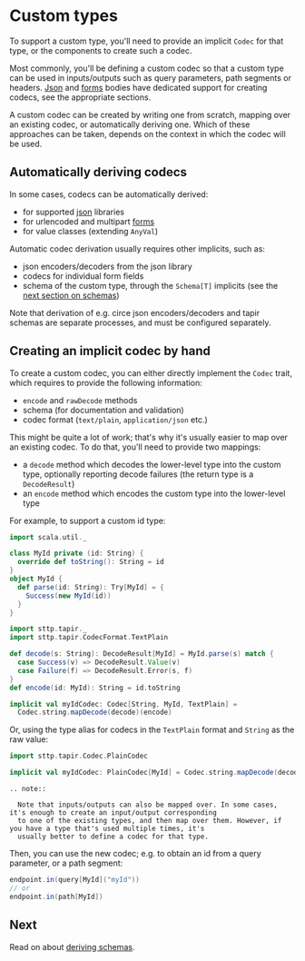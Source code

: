 # Custom types

To support a custom type, you'll need to provide an implicit `Codec` for that type, or the components to create such
a codec. 

Most commonly, you'll be defining a custom codec so that a custom type can be used in inputs/outputs such as query 
parameters, path segments or headers. [Json](json.md) and [forms](forms.md) bodies have dedicated support for 
creating codecs, see the appropriate sections.

A custom codec can be created by writing one from scratch, mapping over an existing codec, or automatically deriving one.
Which of these approaches can be taken, depends on the context in which the codec will be used.

## Automatically deriving codecs

In some cases, codecs can be automatically derived:

* for supported [json](json.md) libraries
* for urlencoded and multipart [forms](forms.md)
* for value classes (extending `AnyVal`)

Automatic codec derivation usually requires other implicits, such as:

* json encoders/decoders from the json library
* codecs for individual form fields
* schema of the custom type, through the `Schema[T]` implicits (see the [next section on schemas](schemas.md))

Note that derivation of e.g. circe json encoders/decoders and tapir schemas are separate processes, and must be
configured separately.

## Creating an implicit codec by hand

To create a custom codec, you can either directly implement the `Codec` trait, which requires to provide the following
information:

* `encode` and `rawDecode` methods
* schema (for documentation and validation)
* codec format (`text/plain`, `application/json` etc.)

This might be quite a lot of work; that's why it's usually easier to map over an existing codec. To do that, you'll 
need to provide two mappings: 

* a `decode` method which decodes the lower-level type into the custom type, optionally reporting decode failures 
(the return type is a `DecodeResult`)
* an `encode` method which encodes the custom type into the lower-level type

For example, to support a custom id type:

```scala mdoc:silent
import scala.util._

class MyId private (id: String) {
  override def toString(): String = id
}
object MyId {
  def parse(id: String): Try[MyId] = {
    Success(new MyId(id))
  }
}
```

```scala mdoc:silent
import sttp.tapir._
import sttp.tapir.CodecFormat.TextPlain

def decode(s: String): DecodeResult[MyId] = MyId.parse(s) match {
  case Success(v) => DecodeResult.Value(v)
  case Failure(f) => DecodeResult.Error(s, f)
}
def encode(id: MyId): String = id.toString

implicit val myIdCodec: Codec[String, MyId, TextPlain] = 
  Codec.string.mapDecode(decode)(encode)
```

Or, using the type alias for codecs in the `TextPlain` format and `String` as the raw value:

```scala mdoc:silent:nest
import sttp.tapir.Codec.PlainCodec

implicit val myIdCodec: PlainCodec[MyId] = Codec.string.mapDecode(decode)(encode)
```

```eval_rst
.. note::

  Note that inputs/outputs can also be mapped over. In some cases, it's enough to create an input/output corresponding 
  to one of the existing types, and then map over them. However, if you have a type that's used multiple times, it's 
  usually better to define a codec for that type. 
```

Then, you can use the new codec; e.g. to obtain an id from a query parameter, or a path segment:

```scala mdoc:silent
endpoint.in(query[MyId]("myId"))
// or
endpoint.in(path[MyId])
```

## Next

Read on about [deriving schemas](schemas.md).
